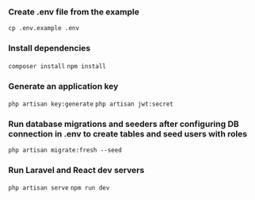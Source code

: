 ### Create .env file from the example
```cp .env.example .env```

### Install dependencies
```composer install```
```npm install```

### Generate an application key
```php artisan key:generate```
```php artisan jwt:secret```

### Run database migrations and seeders after configuring DB connection in .env to create tables and seed users with roles
```php artisan migrate:fresh --seed```

### Run Laravel and React dev servers
```php artisan serve```
```npm run dev```
